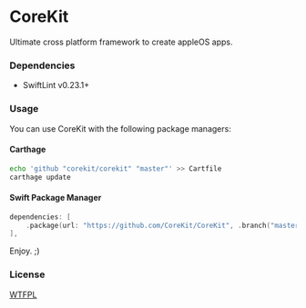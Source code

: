 # CoreKit

Ultimate cross platform framework to create appleOS apps.


### Dependencies

* SwiftLint v0.23.1+


### Usage

You can use CoreKit with the following package managers:

#### Carthage

```bash
echo 'github "corekit/corekit" "master"' >> Cartfile
carthage update
```

#### Swift Package Manager

```swift
dependencies: [
    .package(url: "https://github.com/CoreKit/CoreKit", .branch("master")),
],
```

Enjoy. ;)


### License

[WTFPL](LICENSE)
